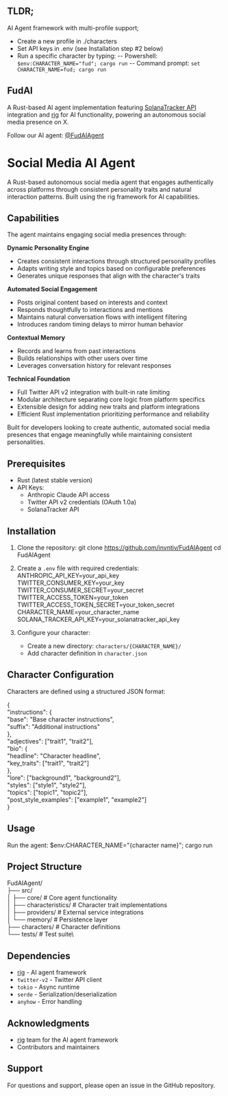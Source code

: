 

## TLDR;
AI Agent framework with multi-profile support; 
- Create a new profile in ./characters
- Set API keys in .env (see Installation step #2 below)
- Run a specific character by typing:
  -- Powershell: `$env:CHARACTER_NAME="fud"; cargo run`
  -- Command prompt: `set CHARACTER_NAME=fud; cargo run`

## FudAI

A Rust-based AI agent implementation featuring [SolanaTracker API](https://www.solanatracker.io/) integration and [rig](https://github.com/0xPlaygrounds/rig) for AI functionality, powering an autonomous social media presence on X.

Follow our AI agent: [@FudAIAgent](https://x.com/FudAIAgent)

# Social Media AI Agent

A Rust-based autonomous social media agent that engages authentically across platforms through consistent personality traits and natural interaction patterns. Built using the rig framework for AI capabilities.

## Capabilities

The agent maintains engaging social media presences through:

**Dynamic Personality Engine**
- Creates consistent interactions through structured personality profiles
- Adapts writing style and topics based on configurable preferences
- Generates unique responses that align with the character's traits

**Automated Social Engagement** 
- Posts original content based on interests and context
- Responds thoughtfully to interactions and mentions
- Maintains natural conversation flows with intelligent filtering
- Introduces random timing delays to mirror human behavior

**Contextual Memory**
- Records and learns from past interactions
- Builds relationships with other users over time
- Leverages conversation history for relevant responses

**Technical Foundation**
- Full Twitter API v2 integration with built-in rate limiting
- Modular architecture separating core logic from platform specifics
- Extensible design for adding new traits and platform integrations
- Efficient Rust implementation prioritizing performance and reliability

Built for developers looking to create authentic, automated social media presences that engage meaningfully while maintaining consistent personalities.

## Prerequisites

- Rust (latest stable version)
- API Keys:
  - Anthropic Claude API access
  - Twitter API v2 credentials (OAuth 1.0a)
  - SolanaTracker API

## Installation

1. Clone the repository:
   git clone https://github.com/invntiv/FudAIAgent
   cd FudAIAgent

2. Create a `.env` file with required credentials:
   ANTHROPIC_API_KEY=your_api_key
   TWITTER_CONSUMER_KEY=your_key
   TWITTER_CONSUMER_SECRET=your_secret
   TWITTER_ACCESS_TOKEN=your_token
   TWITTER_ACCESS_TOKEN_SECRET=your_token_secret
   CHARACTER_NAME=your_character_name
   SOLANA_TRACKER_API_KEY=your_solanatracker_api_key

4. Configure your character:
   - Create a new directory: `characters/{CHARACTER_NAME}/`
   - Add character definition in `character.json`

## Character Configuration

Characters are defined using a structured JSON format:

{\
"instructions": {\
"base": "Base character instructions",\
"suffix": "Additional instructions"\
},\
"adjectives": ["trait1", "trait2"],\
"bio": {\
"headline": "Character headline",\
"key_traits": ["trait1", "trait2"]\
},\
"lore": ["background1", "background2"],\
"styles": ["style1", "style2"],\
"topics": ["topic1", "topic2"],\
"post_style_examples": ["example1", "example2"]\
}

## Usage

Run the agent:
$env:CHARACTER_NAME="{character name}"; cargo run

## Project Structure

FudAIAgent/\
├── src/\
│ ├── core/ # Core agent functionality\
│ ├── characteristics/ # Character trait implementations\
│ ├── providers/ # External service integrations\
│ └── memory/ # Persistence layer\
├── characters/ # Character definitions\
└── tests/ # Test suite\

## Dependencies

- [rig](https://github.com/0xPlaygrounds/rig) - AI agent framework
- `twitter-v2` - Twitter API client
- `tokio` - Async runtime
- `serde` - Serialization/deserialization
- `anyhow` - Error handling

## Acknowledgments

- [rig](https://github.com/0xPlaygrounds/rig) team for the AI agent framework
- Contributors and maintainers

## Support

For questions and support, please open an issue in the GitHub repository.
